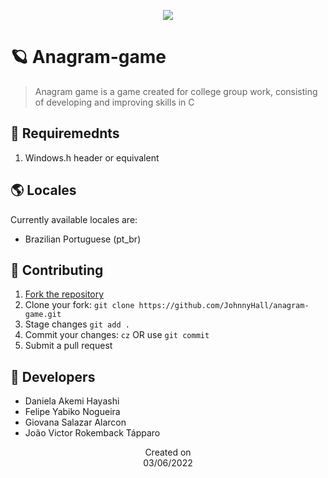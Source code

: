 <p align="center">
  <img src="https://i.imgur.com/MPYWaFB.png" />
</p>

# 🪐 Anagram-game
> Anagram game is a game created for college group work, consisting of developing and improving skills in C

## 📜 Requiremednts
1. Windows.h header or equivalent

## 🌎 Locales
Currently available locales are:
- Brazilian Portuguese (pt_br)

## 🤝 Contributing
1. [Fork the repository](https://github.com/JohnnyHall/anagram-game)
2. Clone your fork: `git clone https://github.com/JohnnyHall/anagram-game.git`
3. Stage changes `git add .`
4. Commit your changes: `cz` OR use `git commit`
5. Submit a pull request

## 👤 Developers
- Daniela Akemi Hayashi    
- Felipe Yabiko Nogueira          
- Giovana Salazar Alarcon        
- João Victor Rokemback Tápparo

<p align="center">
  Created on <br>
  03/06/2022
</p>
